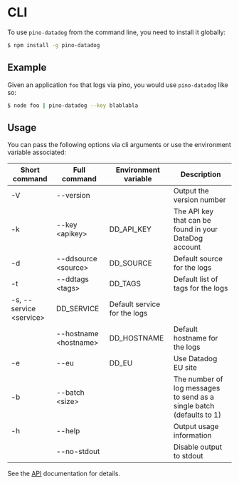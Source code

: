 # CLI

To use `pino-datadog` from the command line, you need to install it globally:

```bash
$ npm install -g pino-datadog
```

## Example

Given an application `foo` that logs via pino, you would use `pino-datadog` like so:

```bash
$ node foo | pino-datadog --key blablabla
```

## Usage

You can pass the following options via cli arguments or use the environment variable associated:

| Short command | Full command | Environment variable | Description |
| --- | --- | --- | --- |
| -V | --version | | Output the version number |
| -k | --key &lt;apikey&gt; | DD_API_KEY | The API key that can be found in your DataDog account |
| -d | --ddsource &lt;source&gt; | DD_SOURCE | Default source for the logs |
| -t | --ddtags &lt;tags&gt; | DD_TAGS | Default list of tags for the logs |
| -s, --service &lt;service&gt; | DD_SERVICE | Default service for the logs |
| | --hostname &lt;hostname&gt; | DD_HOSTNAME | Default hostname for the logs |
| -e | --eu | DD_EU | Use Datadog EU site |
| -b | --batch &lt;size&gt; | | The number of log messages to send as a single batch (defaults to 1) |
| -h | --help | | Output usage information |
| | --no-stdout | | Disable output to stdout |

See the [API](./API.md) documentation for details.
